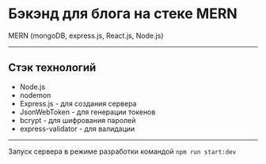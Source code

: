 # Бэкэнд для блога на стеке MERN

MERN (mongoDB, express.js, React.js, Node.js)

---

## Стэк технологий

- Node.js
- nodemon
- Express.js - для создания сервера
- JsonWebToken - для генерации токенов
- bcrypt - для шифрования паролей
- express-validator - для валидации

---

Запуск сервера в режиме разработки командой `npm run start:dev`
